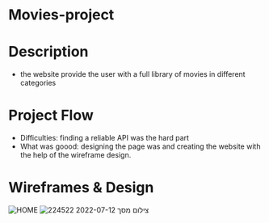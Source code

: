 # Movies-project
# Description
* the website provide the user with a full library of movies in different categories
# Project Flow
* Difficulties: finding a reliable API was the hard part 
* What was goood: designing the page was and creating the website with the help of the wireframe design.
# Wireframes & Design
![HOME](https://user-images.githubusercontent.com/105584546/178679807-80976d15-4767-41c1-bf73-f1c6ec65ce6d.jpg)
![צילום מסך 2022-07-12 224522](https://user-images.githubusercontent.com/105584546/178679842-28b499f5-5627-49b1-bb1b-c8f01c06cff7.jpg)
